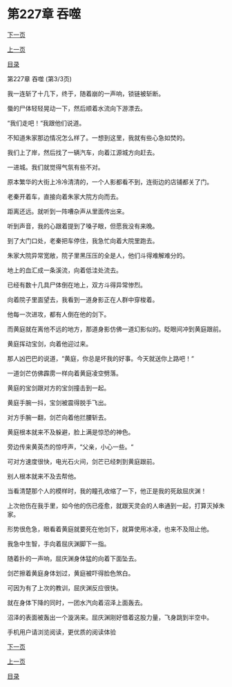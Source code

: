 <h1>第227章   吞噬</h1>
            <div><p><a href="./0681_%E7%AC%AC228%E7%AB%A0_%E4%B8%80%E5%86%B3%E9%9B%8C%E9%9B%84.md">下一页</a></p><p><a href="./0679_%E7%AC%AC227%E7%AB%A0_%E5%90%9E%E5%99%AC.md">上一页</a></p><p><a href="../">目录</a></p></div>
            <div><p>第227章   吞噬 (第3/3页)</p><p>我一连斩了十几下，终于，随着崩的一声响，锁链被斩断。</p><p>蜃的尸体轻轻晃动一下，然后顺着水流向下游漂去。</p><p>“我们走吧！“我跟他们说道。</p><p>不知道朱家那边情况怎么样了。一想到这里，我就有些心急如焚的。</p><p>我们上了岸，然后找了一辆汽车，向着江源城方向赶去。</p><p>一进城。我们就觉得气氛有些不对。</p><p>原本繁华的大街上冷冷清清的，一个人影都看不到，连街边的店铺都关了门。</p><p>老秦开着车，直接向着朱家大院方向而去。</p><p>距离还远。就听到一阵嘈杂声从里面传出来。</p><p>听到声音，我的心跟着提到了嗓子眼，但愿我没有来晚。</p><p>到了大门口处，老秦把车停住，我急忙向着大院里跑去。</p><p>朱家大院异常宽敞，院子里黑压压的全是人，他们斗得难解难分的。</p><p>地上的血汇成一条溪流，向着低洼处流去。</p><p>已经有数十几具尸体倒在地上，双方斗得异常惨烈。</p><p>向着院子里面望去，我看到一道身影正在人群中穿梭着。</p><p>他每一次进攻，都有人倒在他的剑下。</p><p>而黄庭就在离他不远的地方，那道身影仿佛一道幻影似的。眨眼间冲到黄庭跟前。</p><p>黄庭挥动宝剑，向着他迎过来。</p><p>那人凶巴巴的说道，“黄庭，你总是坏我的好事。今天就送你上路吧！“</p><p>一道剑芒仿佛霹雳一样向着黄庭凌空劈落。</p><p>黄庭的宝剑跟对方的宝剑撞击到一起。</p><p>黄庭手腕一抖，宝剑被震得脱手飞出。</p><p>对方手腕一翻，剑芒向着他拦腰斩去。</p><p>黄庭根本就来不及躲避，脸上满是惊恐的神色。</p><p>旁边传来黄英杰的惊呼声，“父亲，小心一些。“</p><p>可对方速度很快，电光石火间，剑芒已经刺到黄庭跟前。</p><p>别人根本就来不及去帮他。</p><p>当看清楚那个人的模样时，我的瞳孔收缩了一下，他正是我的死敌屈庆渊！</p><p>上次他伤在我手里，如今他的伤已痊愈，就跟天灵会的人串通到一起，打算灭掉朱家。</p><p>形势很危急，眼看着黄庭就要死在他剑下，就算使用冰凌，也来不及阻止他。</p><p>我急中生智，手向着屈庆渊脚下一指。</p><p>随着扑的一声响，屈庆渊身体猛的向着下面坠去。</p><p>剑芒擦着黄庭身体划过，黄庭被吓得脸色煞白。</p><p>可因为有了上次的教训，屈庆渊反应很快。</p><p>就在身体下降的同时，一团水汽向着沼泽上面轰去。</p><p>沼泽的表面被轰出一个漩涡来。屈庆渊刚好借着这股力量，飞身跳到半空中。</p><p>手机用户请浏览阅读，更优质的阅读体验</p></div>
            <div><p><a href="./0681_%E7%AC%AC228%E7%AB%A0_%E4%B8%80%E5%86%B3%E9%9B%8C%E9%9B%84.md">下一页</a></p><p><a href="./0679_%E7%AC%AC227%E7%AB%A0_%E5%90%9E%E5%99%AC.md">上一页</a></p><p><a href="../">目录</a></p></div>